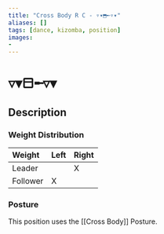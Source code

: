 ```yaml
---
title: "Cross Body R C - ▿▾⬒╾▿▾"
aliases: [] 
tags: [dance, kizomba, position] 
images:
-
---
```

# ▿▾⬒╾▿▾
## Description
### Weight Distribution
| Weight   | Left | Right |
| :-------- | :---- | :----- |
| Leader   |      |   X    |
| Follower |  X    |       |

### Posture
This position uses the [[Cross Body]] Posture. 